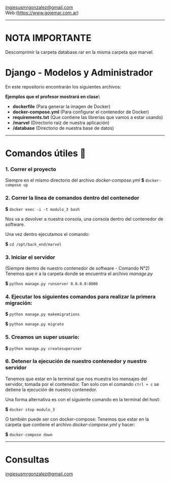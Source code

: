 ingjesusmrgonzalez@gmail.com\
Web:(https://www.gojemar.com.ar)

---

 # NOTA IMPORTANTE
Descomprimir la carpeta database.rar en la misma carpeta que marvel.

# Django - Modelos y Administrador
En este repositorio encontrarán los siguientes archivos:

__Ejemplos que el profesor mostrará en clase__\

* **dockerfile** (Para generar la imagen de Docker)
* **docker-compose.yml** (Para configurar el contenedor de Docker)
* **requirements.txt** (Que contiene las librerías que vamos a estar usando)
* **/marvel** (Directorio raíz de nuestra aplicación)
* **/database** (Directorio de nuestra base de datos)

---

# Comandos útiles 🐋

### 1. Correr el proyecto
Siempre en el mismo directorio del archivo *docker-compose.yml*
**$** `docker-compose up`

### 2. Correr la línea de comandos dentro del contenedor

**$** `docker exec -i -t modulo_3 bash`

Nos va a devolver a nuestra consola, una consola dentro del contenedor de software.


Una vez dentro ejecutamos el comando:

**$** `cd /opt/back_end/marvel` 

### 3. Iniciar el servidor
(Siempre dentro de nuestro contenedor de software - Comando N°2)  
Tenemos que ir a la carpeta donde se encuentra el archivo *manage.py*  

**$** `python manage.py runserver 0.0.0.0:8000`  

### 4. Ejecutar los siguientes comandos para realizar la primera migración:  

**$** `python manage.py makemigrations`

**$** `python manage.py migrate` 

### 5. Creamos un super usuario:  

**$** `python manage.py createsuperuser`

### 6. Detener la ejecución de nuestro contenedor y nuestro servidor
Tenemos que estar en la terminal que nos muestra los mensajes del servidor, tomada por el contenedor.
Tan solo con el comando `ctrl + c`  se detiene la ejecución de nuestro contenedor.  

Una forma alternativa es con el siguiente comando en la terminal del host:

**$** `docker stop modulo_3`  

O también puede ser con docker-compose:
Tenemos que estar en la carpeta que contiene el archivo *docker-compose.yml* y hacer:


**$** `docker-compose down`  

---
# Consultas
ingjesusmrgonzalez@gmail.com
